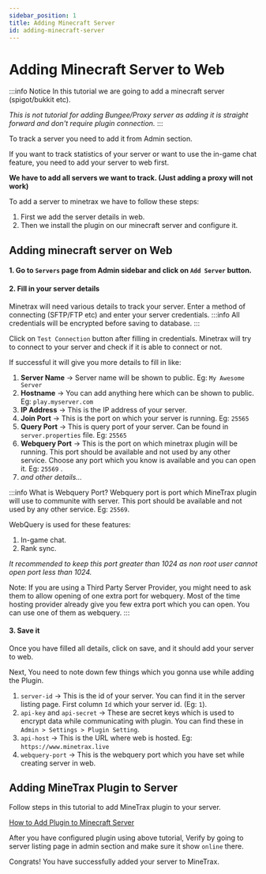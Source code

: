 ```yaml
---
sidebar_position: 1
title: Adding Minecraft Server
id: adding-minecraft-server
---
```


# Adding Minecraft Server to Web

:::info Notice
In this tutorial we are going to add a minecraft server (spigot/bukkit etc).

*This is not tutorial for adding Bungee/Proxy server as adding it is straight forward and don't require plugin connection.*
:::

To track a server you need to add it from Admin section.

If you want to track statistics of your server or want to use the in-game chat feature, you need to add your server to web first.

**We have to add all servers we want to track. (Just adding a proxy will not work)**

To add a server to minetrax we have to follow these steps:

1. First we add the server details in web.
2. Then we install the plugin on our minecraft server and configure it.

## Adding minecraft server on Web

#### 1. Go to `Servers` page from Admin sidebar and click on `Add Server` button.

#### 2. Fill in your server details

Minetrax will need various details to track your server.
Enter a method of connecting (SFTP/FTP etc) and enter your server credentials.
:::info
All credentials will be encrypted before saving to database.
:::

Click on `Test Connection` button after filling in credentials. Minetrax will try to connect to your server and check if it is able to connect or not.

If successful it will give you more details to fill in like:

1. **Server Name** -> Server name will be shown to public. Eg: `My Awesome Server`
2. **Hostname** -> You can add anything here which can be shown to public. Eg: `play.myserver.com`
3. **IP Address** -> This is the IP address of your server.
4. **Join Port** -> This is the port on which your server is running. Eg: `25565`
5. **Query Port** -> This is query port of your server. Can be found in `server.properties` file. Eg: `25565`
6. **Webquery Port** -> This is the port on which minetrax plugin will be running. This port should be available and not used by any other service. Choose any port which you know is available and you can open it. Eg: `25569` .
7. _and other details..._

:::info What is Webquery Port?
Webquery port is port which MineTrax plugin will use to communite with server. This port should be available and not used by any other service. Eg: `25569`.

WebQuery is used for these features:

1. In-game chat.
2. Rank sync.

_It recommended to keep this port greater than 1024 as non root user cannot open port less than 1024._

Note: If you are using a Third Party Server Provider, you might need to ask them to allow opening of one extra port for webquery. Most of the time hosting provider already give you few extra port which you can open. You can use one of them as webquery.
:::

#### 3. Save it
Once you have filled all details, click on save, and it should add your server to web.

Next, You need to note down few things which you gonna use while adding the Plugin.
1. `server-id` -> This is the id of your server. You can find it in the server listing page. First column `Id` which your server id. (Eg: `1`).
2. `api-key` and `api-secret` -> These are secret keys which is used to encrypt data while communicating with plugin. You can find these in `Admin > Settings > Plugin Setting`.
3. `api-host` -> This is the URL where web is hosted. Eg: `https://www.minetrax.live`
4. `webquery-port` -> This is the webquery port which you have set while creating server in web.

## Adding MineTrax Plugin to Server
Follow steps in this tutorial to add MineTrax plugin to your server.

[How to Add Plugin to Minecraft Server](../installation/setup-plugin.md)

After you have configured plugin using above tutorial,
Verify by going to server listing page in admin section and make sure it show `online` there.

Congrats! You have successfully added your server to MineTrax.